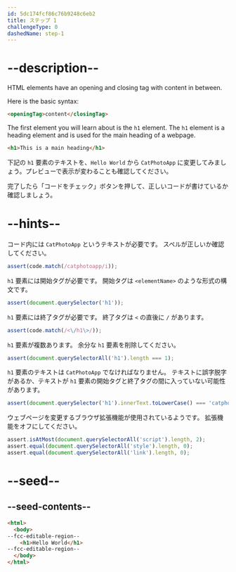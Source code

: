 ```yaml
---
id: 5dc174fcf86c76b9248c6eb2
title: ステップ 1
challengeType: 0
dashedName: step-1
---
```


# --description--

HTML elements have an opening and closing tag with content in between.

Here is the basic syntax:

```html
<openingTag>content</closingTag>
```

The first element you will learn about is the `h1` element. The `h1` element is a heading element and is used for the main heading of a webpage.

```html
<h1>This is a main heading</h1>
```

下記の `h1` 要素のテキストを、`Hello World` から `CatPhotoApp` に変更してみましょう。プレビューで表示が変わることも確認してください。

完了したら「コードをチェック」ボタンを押して、正しいコードが書けているか確認しましょう。

# --hints--

コード内には `CatPhotoApp` というテキストが必要です。 スペルが正しいか確認してください。

```js
assert(code.match(/catphotoapp/i));
```

`h1` 要素には開始タグが必要です。 開始タグは `<elementName>` のような形式の構文です。

```js
assert(document.querySelector('h1'));
```

`h1` 要素には終了タグが必要です。 終了タグは `<` の直後に `/` があります。

```js
assert(code.match(/<\/h1\>/));
```

`h1` 要素が複数あります。 余分な `h1` 要素を削除してください。

```js
assert(document.querySelectorAll('h1').length === 1);
```

`h1` 要素のテキストは `CatPhotoApp` でなければなりません。 テキストに誤字脱字があるか、テキストが `h1` 要素の開始タグと終了タグの間に入っていない可能性があります。

```js
assert(document.querySelector('h1').innerText.toLowerCase() === 'catphotoapp');
```

ウェブページを変更するブラウザ拡張機能が使用されているようです。 拡張機能をオフにしてください。

```js
assert.isAtMost(document.querySelectorAll('script').length, 2);
assert.equal(document.querySelectorAll('style').length, 0);
assert.equal(document.querySelectorAll('link').length, 0);
```

# --seed--

## --seed-contents--

```html
<html>
  <body>
--fcc-editable-region--
    <h1>Hello World</h1>
--fcc-editable-region--
  </body>
</html>
```

